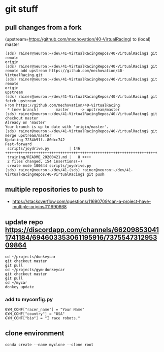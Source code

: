 # git stuff

## pull changes from a fork 

(upstream=https://github.com/mechovation/40-VirtualRacing) to (local) master

```
(sds) rainer@neuron:~/dev/41-VirtualRacingRepos/40-VirtualRacing$ git remote
origin
(sds) rainer@neuron:~/dev/41-VirtualRacingRepos/40-VirtualRacing$ git remote add upstream https://github.com/mechovation/40-VirtualRacing.git
(sds) rainer@neuron:~/dev/41-VirtualRacingRepos/40-VirtualRacing$ git remote
origin
upstream
(sds) rainer@neuron:~/dev/41-VirtualRacingRepos/40-VirtualRacing$ git fetch upstream
From https://github.com/mechovation/40-VirtualRacing
 * [new branch]        master     -> upstream/master
(sds) rainer@neuron:~/dev/41-VirtualRacingRepos/40-VirtualRacing$ git checkout master
Already on 'master'
Your branch is up to date with 'origin/master'.
(sds) rainer@neuron:~/dev/41-VirtualRacingRepos/40-VirtualRacing$ git merge upstream/master
Updating 7234b91f..80dcc742
Fast-forward
 scripts/joydrive.py         | 146 +++++++++++++++++++++++++++++++++++++++++++++++++++++++++++++++++++++
 training/README_20200421.md |   8 ++++
 2 files changed, 154 insertions(+)
 create mode 100644 scripts/joydrive.py
(sds) rainer@neuron:~/dev/41-(sds) rainer@neuron:~/dev/41-VirtualRacingRepos/40-VirtualRacing$ git push
```

## multiple repositories to push to
- https://stackoverflow.com/questions/11690709/can-a-project-have-multiple-origins#11690868

## update repo https://discordapp.com/channels/662098530411741184/694603353061195916/737554731295309864
```
cd ~/projects/donkeycar
git checkout master
git pull
cd ~/projects/gym-donkeycar
git checkout master
git pull
cd ~/mycar
donkey update
```

### add to myconfig.py
```
GYM_CONF["racer_name"] = "Your Name"
GYM_CONF["country"] = "USA"
GYM_CONF["bio"] = "I race robots."
```

## clone environment
```
conda create --name myclone --clone root
```
